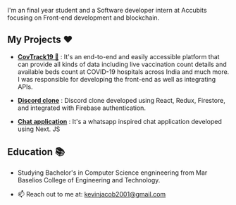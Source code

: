 I'm an final year student and a Software developer intern at Accubits focusing on Front-end development and blockchain.


## My Projects ❤️

- [<b>CovTrack19 🚰</b>](https://github.com/kevinjacob2001/CovTrack) : It's an end-to-end and easily accessible platform that can provide all kinds of data including live vaccination count details and available beds count at COVID-19 hospitals across India and much more. I was responsible for developing the front-end as well as integrating APIs.

- [<b>Discord clone</b>](discord-kevinjacob.web.app/) : Discord clone developed using React, Redux, Firestore, and integrated with Firebase authentication.

- [<b>Chat application</b>](chatapp-kevinjacob2001.vercel.app) : It's a whatsapp inspired chat application developed using Next. JS

## Education 📚

- Studying Bachelor's in Computer Science engnineering from Mar Baselios College of Engineering and Technology.

- 📫 Reach out to me at: kevinjacob2001@gmail.com
